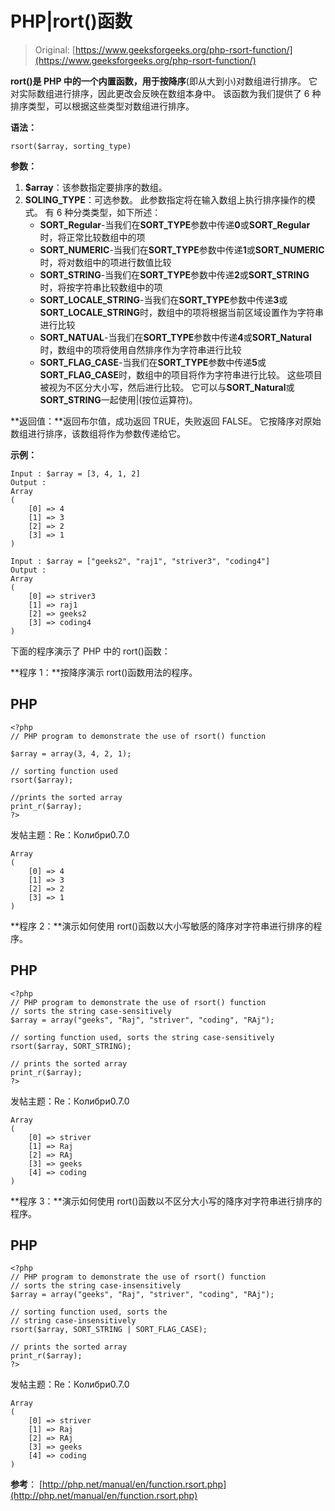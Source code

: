 # PHP|rort()函数

> Original: [https://www.geeksforgeeks.org/php-rsort-function/](https://www.geeksforgeeks.org/php-rsort-function/)

**rort()**是 PHP 中的一个内置函数，用于按**降序**(即从大到小)对数组进行排序。 它对实际数组进行排序，因此更改会反映在数组本身中。 该函数为我们提供了 6 种排序类型，可以根据这些类型对数组进行排序。

**语法：**

```
rsort($array, sorting_type)

```

**参数：**

1.  **$array**：该参数指定要排序的数组。
2.  **SOLING_TYPE**：可选参数。 此参数指定将在输入数组上执行排序操作的模式。 有 6 种分类类型，如下所述：
    *   **SORT_Regular**-当我们在**SORT_TYPE**参数中传递**0**或**SORT_Regular**时，将正常比较数组中的项
    *   **SORT_NUMERIC**-当我们在**SORT_TYPE**参数中传递**1**或**SORT_NUMERIC**时，将对数组中的项进行数值比较
    *   **SORT_STRING**-当我们在**SORT_TYPE**参数中传递**2**或**SORT_STRING**时，将按字符串比较数组中的项
    *   **SORT_LOCALE_STRING**-当我们在**SORT_TYPE**参数中传递**3**或**SORT_LOCALE_STRING**时，数组中的项将根据当前区域设置作为字符串进行比较
    *   **SORT_NATUAL**-当我们在**SORT_TYPE**参数中传递**4**或**SORT_Natural**时，数组中的项将使用自然排序作为字符串进行比较
    *   **SORT_FLAG_CASE**-当我们在**SORT_TYPE**参数中传递**5**或**SORT_FLAG_CASE**时，数组中的项目将作为字符串进行比较。 这些项目被视为不区分大小写，然后进行比较。 它可以与**SORT_Natural**或**SORT_STRING**一起使用|(按位运算符)。

**返回值：**返回布尔值，成功返回 TRUE，失败返回 FALSE。 它按降序对原始数组进行排序，该数组将作为参数传递给它。

**示例：**

```
Input : $array = [3, 4, 1, 2] 
Output : 
Array
(
    [0] => 4
    [1] => 3
    [2] => 2
    [3] => 1
)

Input : $array = ["geeks2", "raj1", "striver3", "coding4"]
Output :
Array
(
    [0] => striver3 
    [1] => raj1 
    [2] => geeks2 
    [3] => coding4
)

```

下面的程序演示了 PHP 中的 rort()函数：

**程序 1：**按降序演示 rort()函数用法的程序。

## PHP

```
<?php
// PHP program to demonstrate the use of rsort() function

$array = array(3, 4, 2, 1);

// sorting function used
rsort($array);

//prints the sorted array
print_r($array);
?>
```

发帖主题：Re：Колибри0.7.0

```
Array
(
    [0] => 4
    [1] => 3
    [2] => 2
    [3] => 1
)

```

**程序 2：**演示如何使用 rort()函数以大小写敏感的降序对字符串进行排序的程序。

## PHP

```
<?php
// PHP program to demonstrate the use of rsort() function
// sorts the string case-sensitively
$array = array("geeks", "Raj", "striver", "coding", "RAj");

// sorting function used, sorts the string case-sensitively
rsort($array, SORT_STRING);

// prints the sorted array
print_r($array);
?>
```

发帖主题：Re：Колибри0.7.0

```
Array
(
    [0] => striver
    [1] => Raj
    [2] => RAj
    [3] => geeks
    [4] => coding
)

```

**程序 3：**演示如何使用 rort()函数以不区分大小写的降序对字符串进行排序的程序。

## PHP

```
<?php
// PHP program to demonstrate the use of rsort() function
// sorts the string case-insensitively
$array = array("geeks", "Raj", "striver", "coding", "RAj");

// sorting function used, sorts the
// string case-insensitively
rsort($array, SORT_STRING | SORT_FLAG_CASE);

// prints the sorted array
print_r($array);
?>
```

发帖主题：Re：Колибри0.7.0

```
Array
(
    [0] => striver
    [1] => Raj
    [2] => RAj
    [3] => geeks
    [4] => coding
)

```

**参考**：
[http://php.net/manual/en/function.rsort.php](http://php.net/manual/en/function.rsort.php)